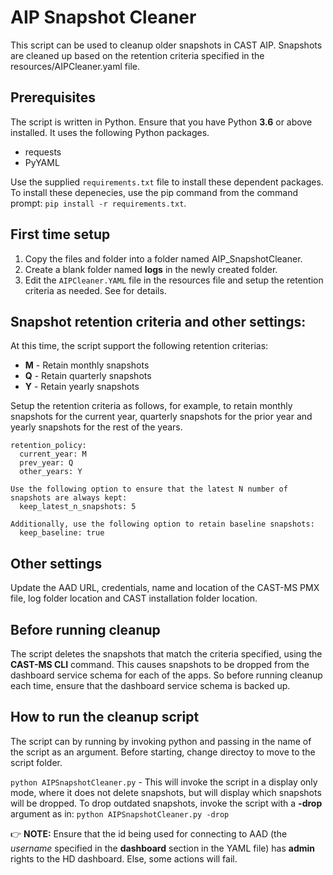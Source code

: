 # AIP Snapshot Cleaner

This script can be used to cleanup older snapshots in CAST AIP. Snapshots are cleaned up based on  the retention criteria specified in 
the resources/AIPCleaner.yaml file.

## Prerequisites
The script is written in Python. Ensure that you have Python __3.6__ or above installed. 
It uses the following Python packages.

- requests
- PyYAML

Use the supplied ``requirements.txt`` file to install these dependent packages. 
To install these depenecies, use the pip command from the command prompt: ``pip install -r requirements.txt``.

## First time setup
1. Copy the files and folder into a folder named AIP_SnapshotCleaner.
2. Create a blank folder named __logs__ in the newly created folder.
3. Edit the ``AIPCleaner.YAML`` file in the resources file and setup the retention criteria as needed. See for details.

## Snapshot retention criteria and other settings:
At this time, the script support the following retention criterias:
- __M__ - Retain monthly snapshots
- __Q__ - Retain quarterly snapshots
- __Y__ - Retain yearly snapshots

Setup the retention criteria as follows, for example, to retain monthly snapshots for the current year, quarterly snapshots for the prior year and yearly snapshots for the rest of the years.

```
retention_policy:
  current_year: M
  prev_year: Q
  other_years: Y

Use the following option to ensure that the latest N number of snapshots are always kept:
  keep_latest_n_snapshots: 5
  
Additionally, use the following option to retain baseline snapshots:
  keep_baseline: true
```

## Other settings
Update the AAD URL, credentials, name and location of the CAST-MS PMX file, log folder location and CAST installation folder location. 

## Before running cleanup
The script deletes the snapshots that match the criteria specified, using the __CAST-MS CLI__ command. This causes snapshots to be dropped from the dashboard service schema for each of the apps. So before running cleanup each time, ensure that the dashboard service schema is backed up. 

## How to run the cleanup script
The script can by running by invoking python and passing in the name of the script as an argument. Before starting, change directoy to move to the script folder. 

``python AIPSnapshotCleaner.py`` - This will invoke the script in a display only mode, where it does not delete snapshots, but will display which snapshots will be dropped. To drop outdated snapshots, invoke the script with a __-drop__ argument as in: ``python AIPSnapshotCleaner.py -drop``

:point_right: __NOTE:__ Ensure that the id being used for connecting to AAD (the _username_ specified in the __dashboard__ section in the YAML file) has __admin__ rights to the HD dashboard. Else, some actions will fail.
